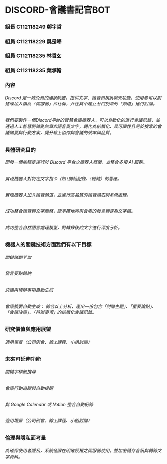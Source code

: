 # DISCORD-會議書記官BOT

### 組長 C112118249 鄭宇哲

### 組員 C112118229 吳昰嶧

### 組員 C112118235 林哲玄

### 組員 C112118235 葉承翰

### 內容
###### Discord 是一款免費的通訊軟體，提供文字、語音和視訊聊天功能，使用者可以創建或加入稱為「伺服器」的社群，并在其中建立分門別類的「頻道」進行討論。

###### 我們要製作一個Discord平台的智慧會議機器人，可以自動化的進行會議記錄，並透過人工智慧將雜亂無章的語音與文字，轉化為結構化、具可讀性且易於搜索的會議摘要與行動方案，提升線上協作與會議的效率與品質。

### 具體研究目的
###### 開發一個能穩定運行於 Discord 平台之機器人框架，並整合多項 AI 服務。
###### 實現機器人對特定文字指令（如 !開始記錄、!總結）的響應。
###### 實現機器人加入語音頻道，並進行高品質的語音擷取與串流處理。
###### 成功整合語音轉文字服務，能準確地將與會者的發言轉錄為文字稿。
###### 成功整合自然語言處理模型，對轉錄後的文字進行深度分析。

### 機器人的關鍵技術方面我們有以下目標
###### 關鍵議題萃取
###### 發言要點歸納
###### 決議與待辦事項自動生成
###### 會議摘要自動生成： 綜合以上分析，產出一份包含「討論主題」、「重要論點」、「會議決議」、「待辦事項」的結構化會議記錄。

### 研究價值與應用展望
###### 適用場景（公司例會、線上課程、小組討論）

### 未來可延伸功能
###### 關鍵字標籤搜尋
###### 會議行動追蹤與自動提醒
###### 與 Google Calendar 或 Notion 整合自動紀錄
###### 適用場景（公司例會、線上課程、小組討論）

### 倫理與隱私面考量
###### 為確保使用者隱私，系統僅限在明確授權之伺服器使用，並加密儲存音訊與轉錄文字資料。


